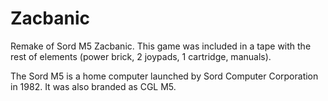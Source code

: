 # Zacbanic
Remake of Sord M5 Zacbanic. This game was included in a tape with the rest of elements (power brick, 2 joypads, 1 cartridge, manuals). 

The Sord M5 is a home computer launched by Sord Computer Corporation in 1982. It was also branded as CGL M5.
